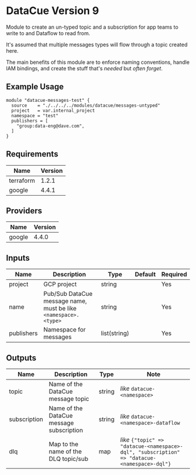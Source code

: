 # DataCue Version 9

Module to create an un-typed topic and a subscription for app teams to write to and Dataflow to
read from.

It's assumed that multiple messages types will flow through a topic created here.

The main benefits of this module are to enforce naming conventions, handle IAM bindings, and create
the stuff that's _needed_ but _often forget_.

## Example Usage

```hcl
module "datacue-messages-test" {
  source    = "./../../../modules/datacue/messages-untyped"
  project   = var.internal_project
  namespace = "test"
  publishers = [
    "group:data-eng@dave.com",
  ]
}
```

## Requirements

| Name | Version |
| -- | -- |
| terraform | 1.2.1 |
| google    | 4.4.1 |

## Providers

| Name   | Version |
|--------|---------|
| google | 4.4.0   |

## Inputs

| Name | Description | Type | Default | Required |
| -- | -- | -- | -- | -- | 
| project | GCP project | string | | Yes |
| name| Pub/Sub DataCue message name, must be like `<namespace>.<type>` | string | | Yes |
| publishers | Namespace for messages | list(string) | | Yes |


## Outputs

| Name | Description | Type | Note |
| -- | -- | -- | -- |
| topic | Name of the DataCue message topic | string | _like_ `datacue-<namespace>`|
| subscription | Name of the DataCue message subscription | string | _like_ `datacue-<namespace>-dataflow`|
| dlq | Map to the name of the DLQ topic/sub | map | _like_ `{"topic" => "datacue-<namespace>-dql", "subscription" => "datacue-<namespace>-dql"}`|
